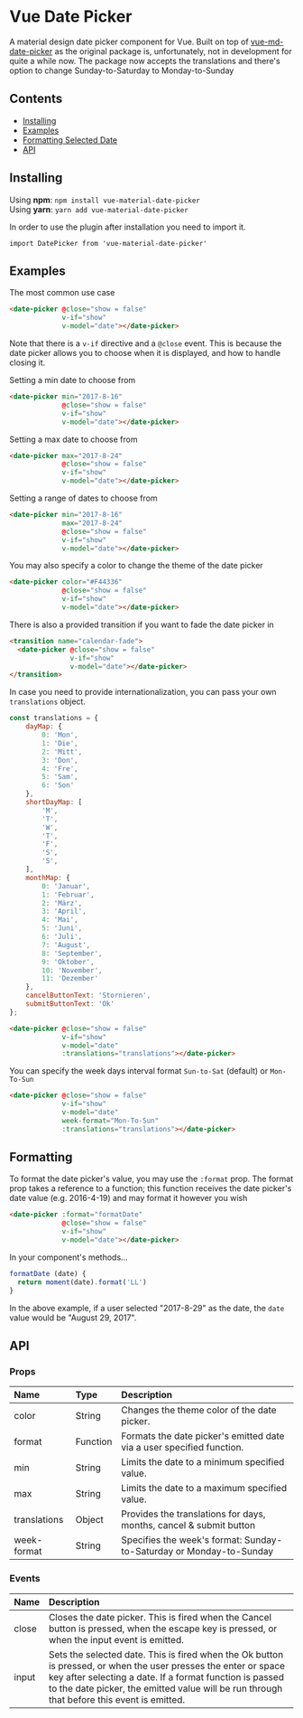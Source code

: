 # Vue Date Picker

A material design date picker component for Vue. 
Built on top of [vue-md-date-picker](https://github.com/ridewn/vue-date-picker) as the original package
is, unfortunately, not in development for quite a while now.
The package now accepts the translations and there's option to change
Sunday-to-Saturday to Monday-to-Sunday

## Contents

 - [Installing](#installing)
 - [Examples](#examples)
 - [Formatting Selected Date](#formatting)
 - [API](#api)

## Installing

Using **npm**: `npm install vue-material-date-picker`
<br>
Using **yarn**: `yarn add vue-material-date-picker`

In order to use the plugin after installation you need to import it.

```
import DatePicker from 'vue-material-date-picker'
```

## Examples

The most common use case

```html
<date-picker @close="show = false"
             v-if="show"
             v-model="date"></date-picker>
```

Note that there is a `v-if` directive and a `@close` event. 
This is because the date picker allows you to choose when it is displayed, and how to handle closing it.

Setting a min date to choose from

```html
<date-picker min="2017-8-16"
             @close="show = false"
             v-if="show"
             v-model="date"></date-picker>
```

Setting a max date to choose from


```html
<date-picker max="2017-8-24"
             @close="show = false"
             v-if="show"
             v-model="date"></date-picker>
```

Setting a range of dates to choose from

```html
<date-picker min="2017-8-16"
             max="2017-8-24"
             @close="show = false"
             v-if="show"
             v-model="date"></date-picker>
```

You may also specify a color to change the theme of the date picker

```html
<date-picker color="#F44336"
             @close="show = false"
             v-if="show"
             v-model="date"></date-picker>
```

There is also a provided transition if you want to fade the date picker in

```html
<transition name="calendar-fade">
  <date-picker @close="show = false"
               v-if="show" 
               v-model="date"></date-picker>
</transition>
```

In case you need to provide internationalization, you can pass your own `translations` object.

```javascript
const translations = {
    dayMap: {
        0: 'Mon',
        1: 'Die',
        2: 'Mitt',
        3: 'Don',
        4: 'Fre',
        5: 'Sam',
        6: 'Son'
    },
    shortDayMap: [
        'M',
        'T',
        'W',
        'T',
        'F',
        'S',
        'S',
    ],
    monthMap: {
        0: 'Januar',
        1: 'Februar',
        2: 'März',
        3: 'April',
        4: 'Mai',
        5: 'Juni',
        6: 'Juli',
        7: 'August',
        8: 'September',
        9: 'Oktober',
        10: 'November',
        11: 'Dezember'
    },
    cancelButtonText: 'Stornieren',
    submitButtonText: 'Ok'
};
```

```html
<date-picker @close="show = false"
             v-if="show"
             v-model="date"
             :translations="translations"></date-picker>
```

You can specify the week days interval format
`Sun-to-Sat` (default) or 
`Mon-To-Sun`

```html
<date-picker @close="show = false"
             v-if="show"
             v-model="date"
             week-format="Mon-To-Sun"
             :translations="translations"></date-picker>
```

## Formatting

To format the date picker's value, you may use the `:format` prop. The format prop takes a reference to a function; this function receives the date picker's date value (e.g. 2016-4-19) and may format it however you wish


```html
<date-picker :format="formatDate"
             @close="show = false"
             v-if="show"
             v-model="date"></date-picker>
```

In your component's methods...

```javascript
formatDate (date) {
  return moment(date).format('LL')
}
```

In the above example, if a user selected "2017-8-29" as the date, the `date` value would be "August 29, 2017".

## API

### Props

| Name         | Type     | Description                                                             |
| :----------- | :------- | :---------------------------------------------------------------------- |
| color        | String   | Changes the theme color of the date picker.                             |
| format       | Function | Formats the date picker's emitted date via a user specified function.   |
| min          | String   | Limits the date to a minimum specified value.                           |
| max          | String   | Limits the date to a maximum specified value.                           |
| translations | Object   | Provides the translations for days, months, cancel & submit button      |
| week-format  | String   | Specifies the week's format: Sunday-to-Saturday or Monday-to-Sunday     |

### Events

| Name   | Description |
| :----- | :---------- |
| close  | Closes the date picker. This is fired when the Cancel button is pressed, when the escape key is pressed, or when the input event is emitted.     |
| input  | Sets the selected date. This is fired when the Ok button is pressed, or when the user presses the enter or space key after selecting a date. If a format function is passed to the date picker, the emitted value will be run through that before this event is emitted.   |
